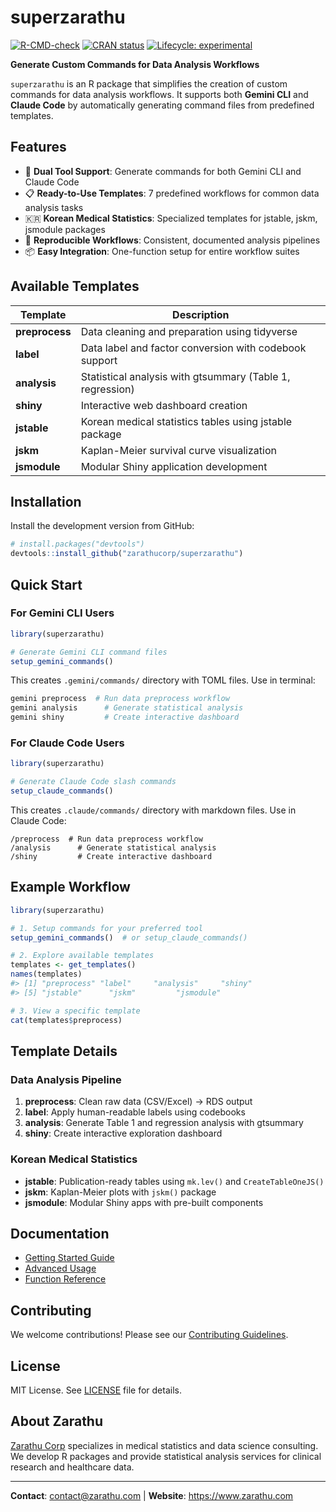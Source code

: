 # superzarathu

<!-- badges: start -->

[![R-CMD-check](https://github.com/zarathucorp/superzarathu/workflows/R-CMD-check/badge.svg)](https://github.com/zarathucorp/superzarathu/actions)
[![CRAN status](https://www.r-pkg.org/badges/version/superzarathu)](https://CRAN.R-project.org/package=superzarathu)
[![Lifecycle: experimental](https://img.shields.io/badge/lifecycle-experimental-orange.svg)](https://lifecycle.r-lib.org/articles/stages.html#experimental)

<!-- badges: end -->

**Generate Custom Commands for Data Analysis Workflows**

`superzarathu` is an R package that simplifies the creation of custom commands for data analysis workflows. It supports both **Gemini CLI** and **Claude Code** by automatically generating command files from predefined templates.

## Features

- 🚀 **Dual Tool Support**: Generate commands for both Gemini CLI and Claude Code
- 📋 **Ready-to-Use Templates**: 7 predefined workflows for common data analysis tasks
- 🇰🇷 **Korean Medical Statistics**: Specialized templates for jstable, jskm, jsmodule packages
- 🔄 **Reproducible Workflows**: Consistent, documented analysis pipelines
- 📦 **Easy Integration**: One-function setup for entire workflow suites

## Available Templates

| Template       | Description                                               |
| -------------- | --------------------------------------------------------- |
| **preprocess** | Data cleaning and preparation using tidyverse             |
| **label**      | Data label and factor conversion with codebook support    |
| **analysis**   | Statistical analysis with gtsummary (Table 1, regression) |
| **shiny**      | Interactive web dashboard creation                        |
| **jstable**    | Korean medical statistics tables using jstable package    |
| **jskm**       | Kaplan-Meier survival curve visualization                 |
| **jsmodule**   | Modular Shiny application development                     |

## Installation

Install the development version from GitHub:

```r
# install.packages("devtools")
devtools::install_github("zarathucorp/superzarathu")
```

## Quick Start

### For Gemini CLI Users

```r
library(superzarathu)

# Generate Gemini CLI command files
setup_gemini_commands()
```

This creates `.gemini/commands/` directory with TOML files. Use in terminal:

```bash
gemini preprocess  # Run data preprocess workflow
gemini analysis      # Generate statistical analysis
gemini shiny         # Create interactive dashboard
```

### For Claude Code Users

```r
library(superzarathu)

# Generate Claude Code slash commands
setup_claude_commands()
```

This creates `.claude/commands/` directory with markdown files. Use in Claude Code:

```
/preprocess  # Run data preprocess workflow
/analysis      # Generate statistical analysis
/shiny         # Create interactive dashboard
```

## Example Workflow

```r
library(superzarathu)

# 1. Setup commands for your preferred tool
setup_gemini_commands()  # or setup_claude_commands()

# 2. Explore available templates
templates <- get_templates()
names(templates)
#> [1] "preprocess" "label"     "analysis"     "shiny"
#> [5] "jstable"      "jskm"         "jsmodule"

# 3. View a specific template
cat(templates$preprocess)
```

## Template Details

### Data Analysis Pipeline

1. **preprocess**: Clean raw data (CSV/Excel) → RDS output
2. **label**: Apply human-readable labels using codebooks
3. **analysis**: Generate Table 1 and regression analysis with gtsummary
4. **shiny**: Create interactive exploration dashboard

### Korean Medical Statistics

- **jstable**: Publication-ready tables using `mk.lev()` and `CreateTableOneJS()`
- **jskm**: Kaplan-Meier plots with `jskm()` package
- **jsmodule**: Modular Shiny apps with pre-built components

## Documentation

- [Getting Started Guide](https://zarathucorp.github.io/superzarathu/articles/superzarathu-intro.html)
- [Advanced Usage](https://zarathucorp.github.io/superzarathu/articles/advanced-usage.html)
- [Function Reference](https://zarathucorp.github.io/superzarathu/reference/)

## Contributing

We welcome contributions! Please see our [Contributing Guidelines](CONTRIBUTING.md).

## License

MIT License. See [LICENSE](LICENSE) file for details.

## About Zarathu

[Zarathu Corp](https://www.zarathu.com) specializes in medical statistics and data science consulting. We develop R packages and provide statistical analysis services for clinical research and healthcare data.

---

**Contact**: contact@zarathu.com | **Website**: https://www.zarathu.com
